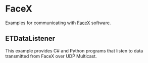 # FaceX 
Examples for communicating with [FaceX](https://facexcorp.com/) software.

## ETDataListener
This example provides C# and Python programs that listen to data transmitted from FaceX over UDP Multicast.  
